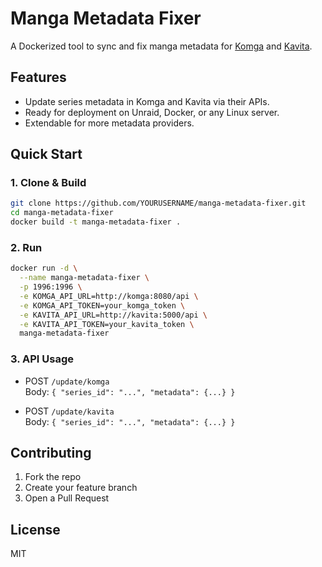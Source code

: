 # Manga Metadata Fixer

A Dockerized tool to sync and fix manga metadata for [Komga](https://komga.org/) and [Kavita](https://www.kavitareader.com/).

## Features

- Update series metadata in Komga and Kavita via their APIs.
- Ready for deployment on Unraid, Docker, or any Linux server.
- Extendable for more metadata providers.

## Quick Start

### 1. Clone & Build

```bash
git clone https://github.com/YOURUSERNAME/manga-metadata-fixer.git
cd manga-metadata-fixer
docker build -t manga-metadata-fixer .
```

### 2. Run

```bash
docker run -d \
  --name manga-metadata-fixer \
  -p 1996:1996 \
  -e KOMGA_API_URL=http://komga:8080/api \
  -e KOMGA_API_TOKEN=your_komga_token \
  -e KAVITA_API_URL=http://kavita:5000/api \
  -e KAVITA_API_TOKEN=your_kavita_token \
  manga-metadata-fixer
```

### 3. API Usage

- POST `/update/komga`  
  Body: `{ "series_id": "...", "metadata": {...} }`

- POST `/update/kavita`  
  Body: `{ "series_id": "...", "metadata": {...} }`

## Contributing

1. Fork the repo
2. Create your feature branch
3. Open a Pull Request

## License

MIT